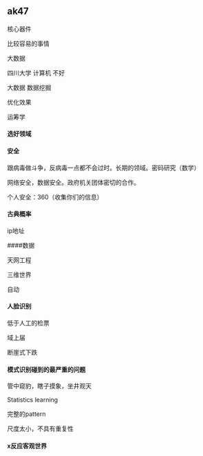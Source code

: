 ## ak47

核心器件

比较容易的事情

大数据

四川大学 计算机 不好

大数据 数据挖掘

优化效果

运筹学

#### 选好领域



#### 安全

跟病毒做斗争，反病毒一点都不会过时。长期的领域。密码研究（数学）

网络安全，数据安全。政府机关团体密切的合作。

个人安全：360（收集你们的信息）

#### 古典概率

ip地址

####数据

天网工程

三维世界

自动



#### 人脸识别

低于人工的检票

域上届

断崖式下跌

#### 模式识别碰到的最严重的问题

管中窥豹，瞎子摸象，坐井观天

Statistics learning

完整的pattern

尺度太小，不具有重复性

#### x反应客观世界